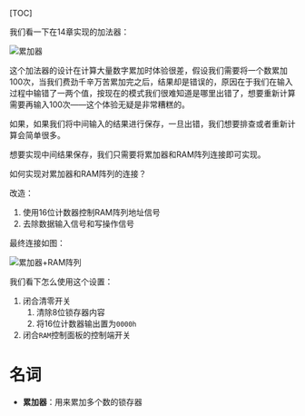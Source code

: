 [TOC]

我们看一下在14章实现的加法器：

![累加器](https://pic.imgdb.cn/item/61ed685d2ab3f51d916c27e8.jpg)

这个加法器的设计在计算大量数字累加时体验很差，假设我们需要将一个数累加100次，当我们费劲千辛万苦累加完之后，结果却是错误的，原因在于我们在输入过程中输错了一两个值，按现在的模式我们很难知道是哪里出错了，想要重新计算需要再输入100次——这个体验无疑是非常糟糕的。

如果，如果我们将中间输入的结果进行保存，一旦出错，我们想要排查或者重新计算会简单很多。

想要实现中间结果保存，我们只需要将累加器和RAM阵列连接即可实现。

如何实现对累加器和RAM阵列的连接？

改造：
1. 使用16位计数器控制RAM阵列地址信号
2. 去除数据输入信号和写操作信号

最终连接如图：

![累加器+RAM阵列](https://pic.imgdb.cn/item/61ef4a002ab3f51d910149ae.jpg)

我们看下怎么使用这个设置：
1. 闭合清零开关
   1. 清除8位锁存器内容
   2. 将16位计数器输出置为`0000h`
2. 闭合`RAM`控制面板的控制端开关

# 名词
- **累加器**：用来累加多个数的锁存器